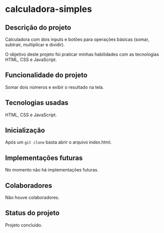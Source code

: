 # calculadora-simples

## Descrição do projeto
Calculadora com dois inputs e botões para operações      básicas (somar, subtrair, multiplicar e dividir).

O objetivo deste projeto foi praticar minhas habilidades com as tecnologias HTML, CSS e JavaScript.

## Funcionalidade do projeto
Somar dois números e exibir o resultado na tela.

## Tecnologias usadas
HTML, CSS e JavaScript.

## Inicialização
Após um ```git clone``` basta abrir o arquivo index.html.

## Implementações futuras
No momento não há implementações futuras.

## Colaboradores
Não houve colaboradores.

## Status do projeto
Projeto concluido.